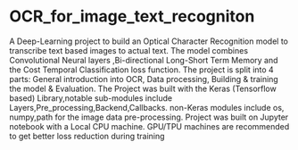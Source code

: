 # OCR_for_image_text_recogniton
A Deep-Learning project to build an Optical Character Recognition model to transcribe text based images to actual text. The model combines Convolutional Neural layers ,Bi-directional Long-Short Term Memory and the Cost Temporal Classification loss function.
The project is split into 4 parts: General introduction into OCR, Data processing, Building & training the model & Evaluation.
The Project was built with the Keras (Tensorflow based) Library,notable sub-modules include Layers,Pre_processing,Backend,Callbacks. non-Keras modules include os, numpy,path for the image data pre-processing.
Project was built on Jupyter notebook with a Local CPU machine. GPU/TPU machines are recommended to get better loss reduction during training
